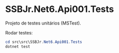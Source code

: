 SSBJr.Net6.Api001.Tests
======================

Projeto de testes unitários (MSTest).

Rodar testes:

```powershell
cd src\src\SSBJr.Net6.Api001.Tests
dotnet test
```
